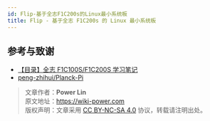 ```yaml
---
id: Flip-基于全志F1C200s的Linux最小系统板
title: Flip - 基于全志 F1C200s 的 Linux 最小系统板
---
```


## 参考与致谢

- [【目录】全志 F1C100S/F1C200S 学习笔记](https://blog.csdn.net/p1279030826/article/details/113370239)
- [peng-zhihui/Planck-Pi](https://github.com/peng-zhihui/Planck-Pi)


> 文章作者：**Power Lin**  
> 原文地址：<https://wiki-power.com>  
> 版权声明：文章采用 [CC BY-NC-SA 4.0](https://creativecommons.org/licenses/by/4.0/deed.zh) 协议，转载请注明出处。
